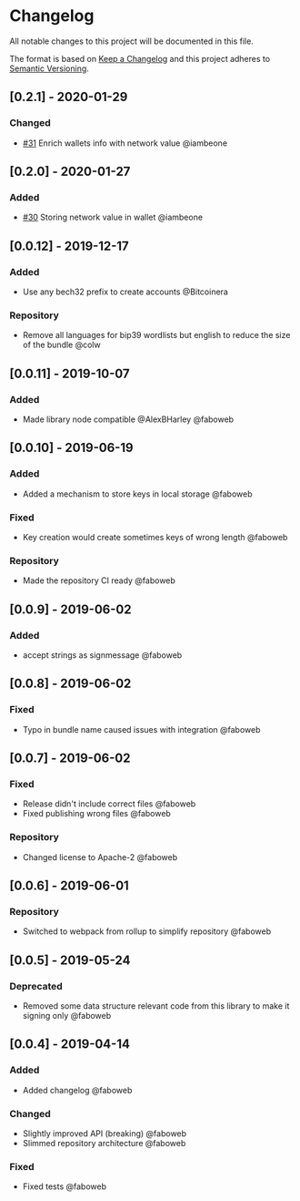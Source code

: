 # Changelog

All notable changes to this project will be documented in this file.

The format is based on [Keep a Changelog](http://keepachangelog.com/en/1.0.0/)
and this project adheres to [Semantic Versioning](http://semver.org/spec/v2.0.0.html).

<!-- SIMSALA --> <!-- DON'T DELETE, used for automatic changelog updates -->

## [0.2.1] - 2020-01-29

### Changed

- [#31](https://github.com/cosmos/lunie/pull/31) Enrich wallets info with network value @iambeone

## [0.2.0] - 2020-01-27

### Added

- [#30](https://github.com/cosmos/lunie/issues/30) Storing network value in wallet @iambeone

## [0.0.12] - 2019-12-17

### Added

- Use any bech32 prefix to create accounts @Bitcoinera

### Repository

- Remove all languages for bip39 wordlists but english to reduce the size of the bundle @colw

## [0.0.11] - 2019-10-07

### Added

- Made library node compatible @AlexBHarley @faboweb

## [0.0.10] - 2019-06-19

### Added

- Added a mechanism to store keys in local storage @faboweb

### Fixed

- Key creation would create sometimes keys of wrong length @faboweb

### Repository

- Made the repository CI ready @faboweb

## [0.0.9] - 2019-06-02

### Added

- accept strings as signmessage @faboweb

## [0.0.8] - 2019-06-02

### Fixed

- Typo in bundle name caused issues with integration @faboweb

## [0.0.7] - 2019-06-02

### Fixed

- Release didn't include correct files @faboweb
- Fixed publishing wrong files @faboweb

### Repository

- Changed license to Apache-2 @faboweb

## [0.0.6] - 2019-06-01

### Repository

- Switched to webpack from rollup to simplify repository @faboweb

## [0.0.5] - 2019-05-24

### Deprecated

- Removed some data structure relevant code from this library to make it signing only @faboweb

## [0.0.4] - 2019-04-14

### Added

- Added changelog @faboweb

### Changed

- Slightly improved API (breaking) @faboweb
- Slimmed repository architecture @faboweb

### Fixed

- Fixed tests @faboweb